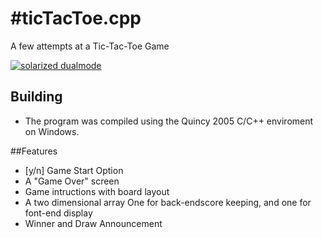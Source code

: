 #ticTacToe.cpp
=========
A few attempts at a Tic-Tac-Toe Game

[![solarized dualmode](http://i228.photobucket.com/albums/ee281/blondie420_photo/screenshot_zps1119f700.jpg)](#features)

## Building
- The program was compiled using the Quincy 2005 C/C++ enviroment on Windows. 

##Features
- [y/n] Game Start Option
- A "Game Over" screen
- Game intructions with board layout
- A two dimensional array
  One for back-endscore keeping, and one for font-end display
- Winner and Draw Announcement
